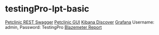 # testingPro-lpt-basic

[Petclinic REST Swagger](http://localhost:9966/petclinic/swagger-ui/index.html)
[Petclinic GUI](http://localhost:8080)
[Kibana Discover](http://localhost:5601/app/discover)
[Grafana](http://localhost:3000) Username: admin, Password: TestingPro
[Blazemeter Report](https://a.blazemeter.com/app/?public-token=xTg5hqLEPSY6rgzj302cnTWrewOV12lIDTBZwMCnkT91rfHBrM#/accounts/500247/workspaces/501530/projects/1620712/masters/64908777/summary)